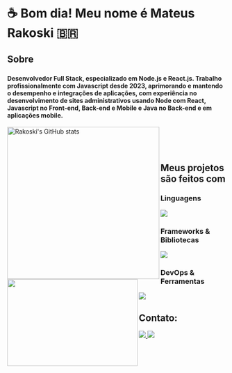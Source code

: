 <h1 align="left">☕ Bom dia! Meu nome é Mateus Rakoski 🇧🇷</h1>

###

<h2 align="left">Sobre</h2>

###

<div style="margin-bottom: 100px;">
  <h4>
  Desenvolvedor Full Stack, especializado em Node.js e React.js. 
  Trabalho profissionalmente com Javascript desde 2023, aprimorando e mantendo o desempenho e integrações de aplicações, 
  com experiência no desenvolvimento de sites administrativos usando Node com React, Javascript no Front-end, Back-end e Mobile e
  Java no Back-end e em aplicações mobile.
</h4>

 <div style="width: 400px;">
  <img align="left" src="https://github-readme-stats.vercel.app/api?username=Rakoski&show_icons=true&theme=dark" alt="Rakoski's GitHub stats" width="350" height="350">
  <img align="left" src="https://github-readme-stats.vercel.app/api/top-langs/?username=Rakoski&layout=compact&hide=html,css,c%2B%2B,c%23,cmake&theme=dark" width="300" height="200" >
 </div>
</div>

<div>
  <h2>Meus projetos são feitos com</h2>
</div>

###

<strong><h3>Linguagens</h3></strong>

<div align="left">
  <img src="https://skillicons.dev/icons?i=javascript,typescript,python,java,dart" />
</div>

<strong><h3>Frameworks & Bibliotecas</h3></strong>

<div align="left">
  <img src="https://skillicons.dev/icons?i=jquery,graphql,react,flutter,nodejs,sequelize,spring" />
</div>

<strong><h3>DevOps & Ferramentas</h3></strong>

<div align="left">
  <img src="https://skillicons.dev/icons?i=git,docker,mongodb,idea,vscode,linux,aws,mysql" />
</div>

<h2 align="left">Contato:</h2>

<div style="display: inline_block">
    <a href="mailto:mastrakoski@gmail.com">
        <img src="https://img.shields.io/badge/-Gmail-%23333?style=for-the-badge&logo=gmail&logoColor=white" target="_blank">
    </a>
    <a href="https://www.linkedin.com/in/mateus-rakoski/" target="_blank">
        <img src="https://img.shields.io/badge/-LinkedIn-%230077B5?style=for-the-badge&logo=linkedin&logoColor=white" target="_blank">
    </a>
</div>
